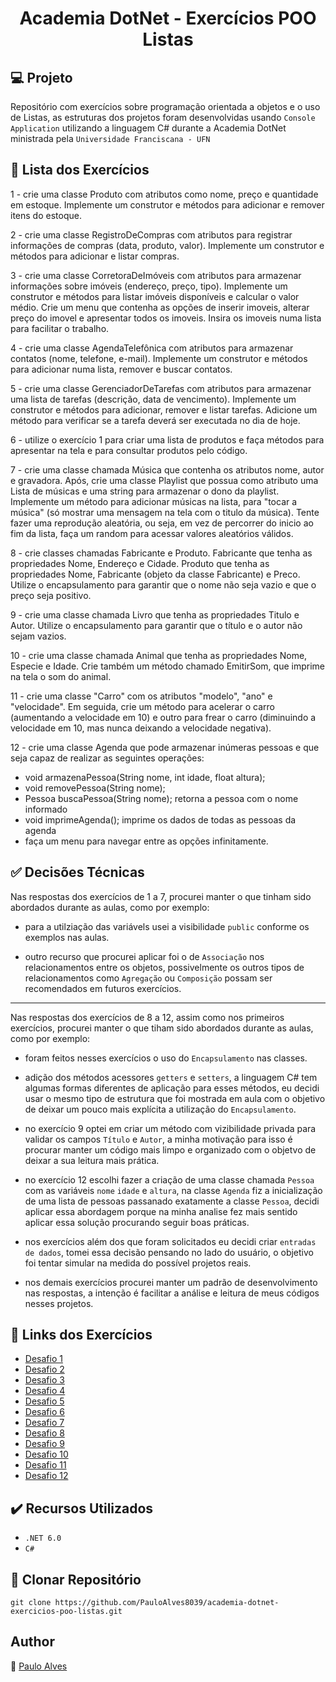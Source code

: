 <h1 align="center">Academia DotNet - Exercícios POO Listas</h1>

## :computer: Projeto

Repositório com exercícios sobre programação orientada a objetos e o uso de Listas, as estruturas dos projetos foram desenvolvidas usando  `Console Application` utilizando a linguagem C# durante a Academia DotNet ministrada pela `Universidade Franciscana - UFN` 

## :page_facing_up: Lista dos Exercícios

1 - crie uma classe Produto com atributos como nome, preço e quantidade em estoque. Implemente um construtor e métodos para adicionar e remover itens do estoque.

2 - crie uma classe RegistroDeCompras com atributos para registrar informações de compras (data, produto, valor). Implemente um construtor e métodos para adicionar e listar compras.
  
3 - crie uma classe CorretoraDeImóveis com atributos para armazenar informações sobre imóveis (endereço, preço, tipo). Implemente um construtor e métodos para listar imóveis disponíveis e calcular o valor médio. Crie um menu que contenha as opções de inserir imoveis, alterar preço do imovel e apresentar todos os imoveis. Insira os imoveis numa lista para facilitar o trabalho.
  
4 - crie uma classe AgendaTelefônica com atributos para armazenar contatos (nome, telefone, e-mail). Implemente um construtor e métodos para adicionar numa lista, remover e buscar contatos.
  
5 - crie uma classe GerenciadorDeTarefas com atributos para armazenar uma lista de tarefas (descrição, data de vencimento). Implemente um construtor e métodos para adicionar, remover e listar tarefas. Adicione um método para verificar se a tarefa deverá ser executada no dia de hoje.
  
6 - utilize o exercício 1 para criar uma lista de produtos e faça métodos para apresentar na tela e para consultar produtos pelo código.
  
7 - crie uma classe chamada Música que contenha os atributos nome, autor e gravadora. Após, crie uma classe Playlist que possua como atributo uma Lista de músicas e uma string para armazenar o dono da playlist. Implemente um método para adicionar músicas na lista, para "tocar a música" (só mostrar uma mensagem na tela com o titulo da música). Tente fazer uma reprodução aleatória, ou seja, em vez de percorrer do inicio ao fim da lista, faça um random para acessar valores aleatórios válidos.

8 - crie classes chamadas Fabricante e Produto. Fabricante que tenha as propriedades Nome, Endereço e Cidade.  Produto que tenha as propriedades Nome, Fabricante (objeto da classe Fabricante) e Preco. Utilize o encapsulamento para garantir que o nome não seja vazio e que o preço seja positivo.
  
9 - crie uma classe chamada Livro que tenha as propriedades Titulo e Autor. Utilize o encapsulamento  para garantir que o título e o autor não sejam vazios.
  
10 - crie uma classe chamada Animal que tenha as propriedades Nome, Especie e Idade. Crie também um método chamado EmitirSom, que imprime na tela o som do animal.
  
11 - crie uma classe "Carro" com os atributos "modelo", "ano" e "velocidade". Em seguida, crie um método para acelerar o carro (aumentando a velocidade em 10) e outro para frear o carro (diminuindo a velocidade em 10, mas nunca deixando a  velocidade negativa).

12 - crie uma classe Agenda que pode armazenar inúmeras pessoas e que seja capaz de realizar as seguintes operações:
  - void armazenaPessoa(String nome, int idade, float altura);
  - void removePessoa(String nome);
  - Pessoa buscaPessoa(String nome); retorna a pessoa com o nome informado
  - void imprimeAgenda(); imprime os dados de todas as pessoas da agenda
  - faça um menu para navegar entre as opções infinitamente.

## :white_check_mark: Decisões Técnicas

Nas respostas dos exercícios de 1 a 7, procurei manter o que tinham sido abordados durante as aulas, como por exemplo:

- para a utilziação das variávels usei a visibilidade `public` conforme os exemplos nas aulas. 

- outro recurso que procurei aplicar foi o de `Associação` nos relacionamentos entre os objetos, possivelmente os outros tipos de relacionamentos como `Agregação` ou `Composição` possam ser recomendados em futuros exercícios.

<hr>

Nas respostas dos exercícios de 8 a 12, assim como nos primeiros exercícios, procurei manter o que tiham sido abordados durante as aulas, como por exemplo:

- foram feitos nesses exercícios o uso do `Encapsulamento` nas classes.

- adição dos métodos acessores `getters` e `setters`, a linguagem C# tem algumas formas diferentes de aplicação para esses métodos, eu decidi usar o mesmo tipo de estrutura que foi mostrada em aula com o objetivo de deixar um pouco mais explícita a utilização do `Encapsulamento`.

- no exercício 9 optei em criar um método com vizibilidade privada para validar os campos `Título` e `Autor`, a minha motivação para isso é procurar manter um código mais limpo e organizado com o objetvo de deixar a sua leitura mais prática.   

- no exercício 12 escolhi fazer a criação de uma classe chamada `Pessoa` com as variáveis `nome` `idade` e `altura`, na classe `Agenda` fiz a inicialização de uma lista de pessoas passanado exatamente a classe `Pessoa`, decidi aplicar essa abordagem porque na minha analise fez mais sentido aplicar essa solução procurando seguir boas práticas.

- nos exercícios além dos que foram solicitados eu decidi criar `entradas de dados`, tomei essa decisão pensando no lado do usuário, o objetivo foi tentar simular na medida do possível projetos reais.

- nos demais exercícios procurei manter um padrão de desenvolvimento nas respostas, a intenção é facilitar a análise e leitura de meus códigos nesses projetos.

## :page_facing_up: Links dos Exercícios

- [Desafio 1](https://github.com/PauloAlves8039/academia-dotnet-exercicios-poo-listas/tree/master/ExerciciosPOO/Academia.Dotnet.POO.Exercicio01)
- [Desafio 2](https://github.com/PauloAlves8039/academia-dotnet-exercicios-poo-listas/tree/master/ExerciciosPOO/Academia.Dotnet.POO.Exercicio02)
- [Desafio 3](https://github.com/PauloAlves8039/academia-dotnet-exercicios-poo-listas/tree/master/ExerciciosPOO/Academia.Dotnet.POO.Exercicio03)
- [Desafio 4](https://github.com/PauloAlves8039/academia-dotnet-exercicios-poo-listas/tree/master/ExerciciosPOO/Academia.Dotnet.POO.Exercicio04)
- [Desafio 5](https://github.com/PauloAlves8039/academia-dotnet-exercicios-poo-listas/tree/master/ExerciciosPOO/Academia.Dotnet.POO.Exercicio05)
- [Desafio 6](https://github.com/PauloAlves8039/academia-dotnet-exercicios-poo-listas/tree/master/ExerciciosPOO/Academia.Dotnet.POO.Exercicio06)
- [Desafio 7](https://github.com/PauloAlves8039/academia-dotnet-exercicios-poo-listas/tree/master/ExerciciosPOO/Academia.Dotnet.POO.Exercicio07)
- [Desafio 8](https://github.com/PauloAlves8039/academia-dotnet-exercicios-poo-listas/tree/master/ExerciciosPOO/Academia.Dotnet.POO.Exercicio08)
- [Desafio 9](https://github.com/PauloAlves8039/academia-dotnet-exercicios-poo-listas/tree/master/ExerciciosPOO/Academia.Dotnet.POO.Exercicio09)
- [Desafio 10](https://github.com/PauloAlves8039/academia-dotnet-exercicios-poo-listas/tree/master/ExerciciosPOO/Academia.Dotnet.POO.Exercicio10)
- [Desafio 11](https://github.com/PauloAlves8039/academia-dotnet-exercicios-poo-listas/tree/master/ExerciciosPOO/Academia.Dotnet.POO.Exercicio11)
- [Desafio 12](https://github.com/PauloAlves8039/academia-dotnet-exercicios-poo-listas/tree/master/ExerciciosPOO/Academia.Dotnet.POO.Exercicio12)

## ✔️ Recursos Utilizados

- ``.NET 6.0``
- ``C#``

## :floppy_disk: Clonar Repositório

```git clone https://github.com/PauloAlves8039/academia-dotnet-exercicios-poo-listas.git```

## Author
:boy: [Paulo Alves](https://github.com/PauloAlves8039)

